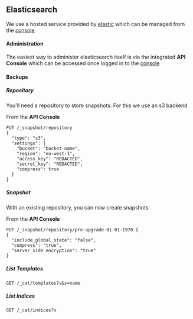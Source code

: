 ## Elasticsearch

We use a hosted service provided by [elastic](https://www.elastic.co) which can be managed from the [console](https://cloud.elastic.co/#/authentication/login/)

#### Administration

The easiest way to administer elasticsearch itself is via the integrated __API Console__ which can be accessed once logged in to the [console](https://cloud.elastic.co/#/authentication/login/)

#### Backups

##### Repository

You'll need a repository to store snapshots.  For this we use an s3 backend

From the __API Console__

```
PUT /_snapshot/repository 
{
  "type": "s3",
  "settings": {
    "bucket": "bucket-name",
    "region": "eu-west-1",
    "access_key": "REDACTED",
    "secret_key": "REDACTED",
    "compress": true
  }
}
```

##### Snapshot

With an existing repository, you can now create snapshots

From the __API Console__

```
PUT /_snapshot/repository/pre-upgrade-01-01-1970 {
{
  "include_global_state": "false",
  "compress": "true",
  "server_side_encryption": "true"
}
```

##### List Templates

```
GET /_cat/templates?v&s=name
```

##### List Indices

```
GET /_cat/indices?v
```
